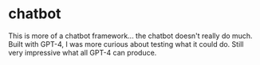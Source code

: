# chatbot

This is more of a chatbot framework... the chatbot doesn't really do much. Built with GPT-4, I was more curious about testing what it could do. Still very impressive what all GPT-4 can produce.
